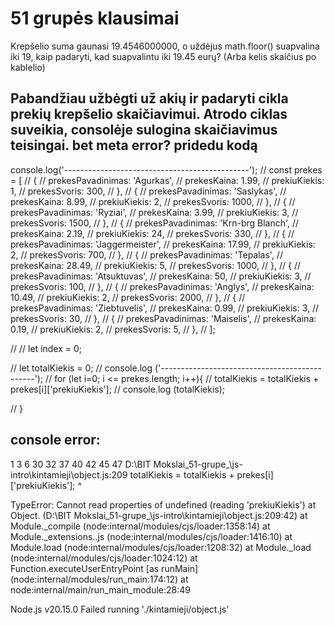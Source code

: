 # 51 grupės klausimai

Krepšelio suma gaunasi 19.4546000000, o uždėjus  math.floor() suapvalina iki 19, kaip padaryti, kad suapvalintu iki 19.45 eurų? (Arba kelis skaičius po kablelio)


## Pabandžiau užbėgti už akių ir padaryti cikla prekių krepšelio skaičiavimui. Atrodo ciklas suveikia, consolėje sulogina skaičiavimus teisingai. bet meta error? pridedu kodą

console.log('----------------------------------------------');
// const prekes = [
//     {
//         prekesPavadinimas: 'Agurkas',
//         prekesKaina: 1.99,
//         prekiuKiekis: 1,
//         prekesSvoris: 300,
//     },
//     {
//         prekesPavadinimas: 'Saslykas',
//         prekesKaina: 8.99,
//         prekiuKiekis: 2,
//         prekesSvoris: 1000,
//     },
//     {
//         prekesPavadinimas: 'Ryziai',
//         prekesKaina: 3.99,
//         prekiuKiekis: 3,
//         prekesSvoris: 1500,
//     },
//     {
//         prekesPavadinimas: 'Krn-brg Blanch',
//         prekesKaina: 2.19,
//         prekiuKiekis: 24,
//         prekesSvoris: 330,
//     },
//     {
//         prekesPavadinimas: 'Jaggermeister',
//         prekesKaina: 17.99,
//         prekiuKiekis: 2,
//         prekesSvoris: 700,
//     },
//     {
//         prekesPavadinimas: 'Tepalas',
//         prekesKaina: 28.49,
//         prekiuKiekis: 5,
//         prekesSvoris: 1000,
//     },
//     {
//         prekesPavadinimas: 'Atsuktuvas',
//         prekesKaina: 50,
//         prekiuKiekis: 3,
//         prekesSvoris: 100,
//     },
//     {
//         prekesPavadinimas: 'Anglys',
//         prekesKaina: 10.49,
//         prekiuKiekis: 2,
//         prekesSvoris: 2000,
//     },
//     {
//         prekesPavadinimas: 'Ziebtuvelis',
//         prekesKaina: 0.99,
//         prekiuKiekis: 3,
//         prekesSvoris: 30,
//     },
//     {
//         prekesPavadinimas: 'Maiselis',
//         prekesKaina: 0.19,
//         prekiuKiekis: 2,
//         prekesSvoris: 5,
//     },
// ];

// // let index = 0;

// let totalKiekis = 0;
// console.log ('----------------------------------------------');
// for (let i=0; i <= prekes.length; i++){
//     totalKiekis = totalKiekis + prekes[i]['prekiuKiekis'];
//     console.log (totalKiekis);
   
// }

## console error: 

1
3
6
30
32
37
40
42
45
47
D:\BIT Mokslai\_51-grupe_\js-intro\kintamieji\object.js:209
    totalKiekis = totalKiekis + prekes[i]['prekiuKiekis'];
                                         ^

TypeError: Cannot read properties of undefined (reading 'prekiuKiekis')
    at Object.<anonymous> (D:\BIT Mokslai\_51-grupe_\js-intro\kintamieji\object.js:209:42)
    at Module._compile (node:internal/modules/cjs/loader:1358:14)
    at Module._extensions..js (node:internal/modules/cjs/loader:1416:10)
    at Module.load (node:internal/modules/cjs/loader:1208:32)
    at Module._load (node:internal/modules/cjs/loader:1024:12)
    at Function.executeUserEntryPoint [as runMain] (node:internal/modules/run_main:174:12)
    at node:internal/main/run_main_module:28:49

Node.js v20.15.0
Failed running './kintamieji/object.js'
